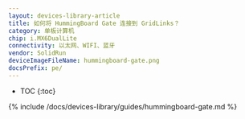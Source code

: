```yaml
---
layout: devices-library-article
title: 如何将 HummingBoard Gate 连接到 GridLinks？
category: 单板计算机
chip: i.MX6DualLite
connectivity: 以太网、WIFI、蓝牙
vendor: SolidRun
deviceImageFileName: hummingboard-gate.png
docsPrefix: pe/
---
```



* TOC
{:toc}

{% include /docs/devices-library/guides/hummingboard-gate.md %}